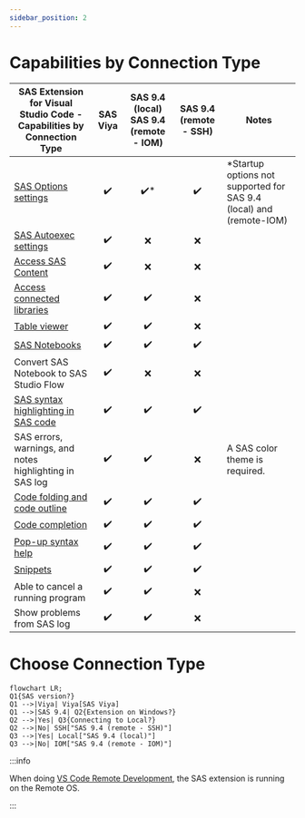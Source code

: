 ```yaml
---
sidebar_position: 2
---
```


# Capabilities by Connection Type

| SAS Extension for Visual Studio Code - Capabilities by Connection Type                        |      SAS Viya      | SAS 9.4 (local) <br/> SAS 9.4 (remote - IOM) | SAS 9.4 (remote - SSH) | Notes                                                                |
| --------------------------------------------------------------------------------------------- | :----------------: | :------------------------------------------: | :--------------------: | -------------------------------------------------------------------- |
| [SAS Options settings](./Configurations/Profiles/additional.md#sas-options-settings-examples) | :heavy_check_mark: |             :heavy_check_mark:\*             |   :heavy_check_mark:   | \*Startup options not supported for SAS 9.4 (local) and (remote-IOM) |
| [SAS Autoexec settings](./Configurations/Profiles/additional.md#sas-autoexec-settings)        | :heavy_check_mark: |                     :x:                      |          :x:           |
| [Access SAS Content](./Features/accessContent.md)                                             | :heavy_check_mark: |                     :x:                      |          :x:           |
| [Access connected libraries](./Features/accessLibraries.md)                                   | :heavy_check_mark: |              :heavy_check_mark:              |          :x:           |
| [Table viewer](./Features/accessLibraries.md)                                                 | :heavy_check_mark: |              :heavy_check_mark:              |          :x:           |
| [SAS Notebooks](./Features/sasNotebook.md)                                                    | :heavy_check_mark: |              :heavy_check_mark:              |   :heavy_check_mark:   |
| Convert SAS Notebook to SAS Studio Flow                                                       | :heavy_check_mark: |                     :x:                      |          :x:           |
| [SAS syntax highlighting in SAS code](./Features/sasCodeEditing.md#sas-syntax-highlighting)   | :heavy_check_mark: |              :heavy_check_mark:              |   :heavy_check_mark:   |
| SAS errors, warnings, and notes highlighting in SAS log                                       | :heavy_check_mark: |              :heavy_check_mark:              |          :x:           | A SAS color theme is required.                                       |
| [Code folding and code outline](./Features/sasCodeEditing.md#code-folding-and-code-outline)   | :heavy_check_mark: |              :heavy_check_mark:              |   :heavy_check_mark:   |
| [Code completion](./Features/sasCodeEditing.md#code-completion)                               | :heavy_check_mark: |              :heavy_check_mark:              |   :heavy_check_mark:   |
| [Pop-up syntax help](./Features/sasCodeEditing.md#pop-up-syntax-help)                         | :heavy_check_mark: |              :heavy_check_mark:              |   :heavy_check_mark:   |
| [Snippets](./Features/sasCodeEditing.md#snippets)                                             | :heavy_check_mark: |              :heavy_check_mark:              |   :heavy_check_mark:   |
| Able to cancel a running program                                                              | :heavy_check_mark: |              :heavy_check_mark:              |          :x:           |
| Show problems from SAS log                                                                    | :heavy_check_mark: |              :heavy_check_mark:              |          :x:           |

# Choose Connection Type

```mermaid
flowchart LR;
Q1{SAS version?}
Q1 -->|Viya| Viya[SAS Viya]
Q1 -->|SAS 9.4| Q2{Extension on Windows?}
Q2 -->|Yes| Q3{Connecting to Local?}
Q2 -->|No| SSH["SAS 9.4 (remote - SSH)"]
Q3 -->|Yes| Local["SAS 9.4 (local)"]
Q3 -->|No| IOM["SAS 9.4 (remote - IOM)"]
```

:::info

When doing [VS Code Remote Development](https://code.visualstudio.com/docs/remote/remote-overview), the SAS extension is running on the Remote OS.

:::

